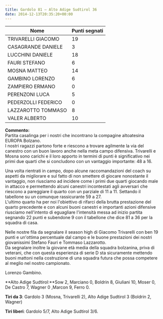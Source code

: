 ```yaml
---
title: Gardolo 81 – Alto Adige Sudtirol 36
date: 2014-12-13T20:35:20+00:00
---
```

| **Nome** | **Punti segnati** |
| -------- | ----------------- |
| TRIVARELLI GIACOMO | 19 |
| CASAGRANDE DANIELE | 3 |
| LUCCHINI DANIELE | 18 |
| FAURI STEFANO | 6 |
| MOSNA MATTEO | 14 |
| GAMBINO LORENZO | 6 |
| ZAMPIERO ERMANO | 0 |
| PERENZONI LUCA | 5 |
| PEDERZOLLI FEDERICO | 0 |
| LAZZAROTTO TOMMASO | 8 |
| VALER ALBERTO | 10 |

**Commento:**  
Partita casalinga per i nostri che incontrano la compagine altoatesina EUROPA Bolzano.  
I nostri ragazzi partono forte e riescono a trovare agilmente la via del canestro con un buon lavoro anche nella meta campo difensiva. Trivarelli e Mosna sono carichi e il loro apporto in termini di punti è significativo nei primi due quarti che si concludono con un vantaggio importante: 48 a 16.

Una volta rientrati in campo, dopo alcune raccomandazioni del coach su aspetti da migliorare e sul fatto di non smettere di giocare nonostante il vantaggio, non riusciamo ad incidere come i primi due quarti giocando male in attacco e permettendo alcuni canestri incontestati agli avversari che riescono a pareggiare il quarto con un parziale di 11 a 11. Settando il tabellone su un comunque rassicurante 59 a 27.  
L'ultimo quarto ha per noi l'obiettivo di rifarci della brutta prestazione del quarto precedente e con alcuni buoni canestri e importanti azioni difensive riusciamo nell'intento di eguagliare l'intensità messa ad inizio partita segnando 22 punti e subendone 9 con il tabellone che dice 81 a 36 per la squadra di casa.

Nelle nostre fila da segnalare il season high di Giacomo Trivarelli con ben 19 punti e un'ottima percentuale dal campo e le buone prestazioni dei nostri giovanissimi Stefano Fauri e Tommaso Lazzarotto.  
Da segnalare inoltre la giovane età media della squadra bolzanina, priva di veterani, che con questa esperienza di serie D sta sicuramente mettendo buoni mattoni nella costruzione di una squadra futura che possa competere al meglio nel nostro campionato.

Lorenzo Gambino.

**Alto Adige Sudtirol:**Sow 2, Marciano 0, Boldrin 8, Giuliani 10, Moser 0, De Castro 7, Wagner 0 ,Marcon 9, Ferro 0.

**Tiri da 3**: Gardolo 3 (Mosna, Trivarelli 2), Alto Adige Sudtirol 3 (Boldrin 2, Wagner)

**Tiri liberi**: Gardolo 5/7, Alto Adige Sudtirol 3/6.